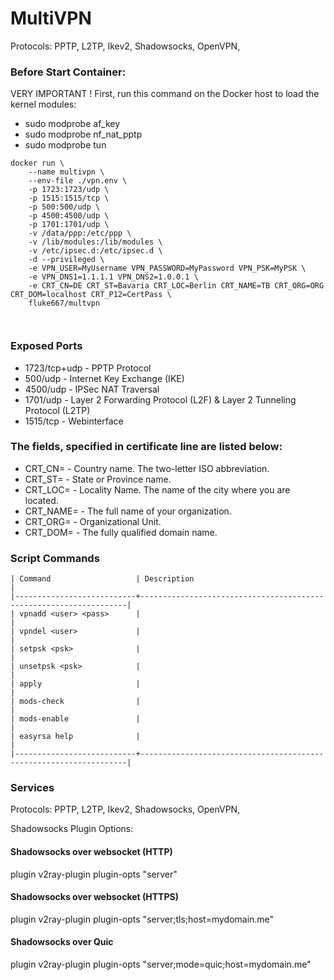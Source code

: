 # MultiVPN
Protocols: PPTP, L2TP, Ikev2, Shadowsocks, OpenVPN, 


### Before Start Container:
VERY IMPORTANT ! First, run this command on the Docker host to load the kernel modules:
- sudo modprobe af_key
- sudo modprobe nf_nat_pptp
- sudo modprobe tun


```
docker run \
    --name multivpn \
    --env-file ./vpn.env \
    -p 1723:1723/udp \
    -p 1515:1515/tcp \ 
    -p 500:500/udp \
    -p 4500:4500/udp \ 
    -p 1701:1701/udp \
    -v /data/ppp:/etc/ppp \
    -v /lib/modules:/lib/modules \
    -v /etc/ipsec.d:/etc/ipsec.d \
    -d --privileged \
    -e VPN_USER=MyUsername VPN_PASSWORD=MyPassword VPN_PSK=MyPSK \
    -e VPN_DNS1=1.1.1.1 VPN_DNS2=1.0.0.1 \
    -e CRT_CN=DE CRT_ST=Bavaria CRT_LOC=Berlin CRT_NAME=TB CRT_ORG=ORG CRT_DOM=localhost CRT_P12=CertPass \
    fluke667/multvpn
    
    
```


### Exposed Ports
- 1723/tcp+udp - PPTP Protocol  
- 500/udp  - Internet Key Exchange (IKE)   
- 4500/udp - IPSec NAT Traversal   
- 1701/udp - Layer 2 Forwarding Protocol (L2F) & Layer 2 Tunneling Protocol (L2TP)    
- 1515/tcp - Webinterface


### The fields, specified in certificate line are listed below:
- CRT_CN= - Country name. The two-letter ISO abbreviation.
- CRT_ST= - State or Province name.
- CRT_LOC= - Locality Name. The name of the city where you are located.
- CRT_NAME= - The full name of your organization.
- CRT_ORG= - Organizational Unit.
- CRT_DOM= - The fully qualified domain name.

### Script Commands
```
| Command                   | Description                                                       |
|---------------------------+-------------------------------------------------------------------|
| vpnadd <user> <pass>      |                                                                   |      
| vpndel <user>             |                                                                   | 
| setpsk <psk>              |                                                                   | 
| unsetpsk <psk>            |                                                                   | 
| apply                     |                                                                   | 
| mods-check                |                                                                   | 
| mods-enable               |                                                                   |
| easyrsa help              |                                                                   | 
|---------------------------+-------------------------------------------------------------------|
```

### Services

Protocols: PPTP, L2TP, Ikev2, Shadowsocks, OpenVPN,


Shadowsocks Plugin Options:
#### Shadowsocks over websocket (HTTP)
plugin v2ray-plugin plugin-opts "server"

#### Shadowsocks over websocket (HTTPS)
plugin v2ray-plugin plugin-opts "server;tls;host=mydomain.me"

#### Shadowsocks over Quic
plugin v2ray-plugin plugin-opts "server;mode=quic;host=mydomain.me"
